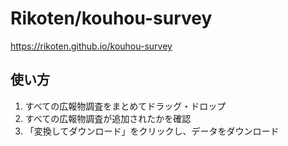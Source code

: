 # Rikoten/kouhou-survey

https://rikoten.github.io/kouhou-survey

## 使い方

1. すべての広報物調査をまとめてドラッグ・ドロップ
1. すべての広報物調査が追加されたかを確認
1. 「変換してダウンロード」をクリックし、データをダウンロード
